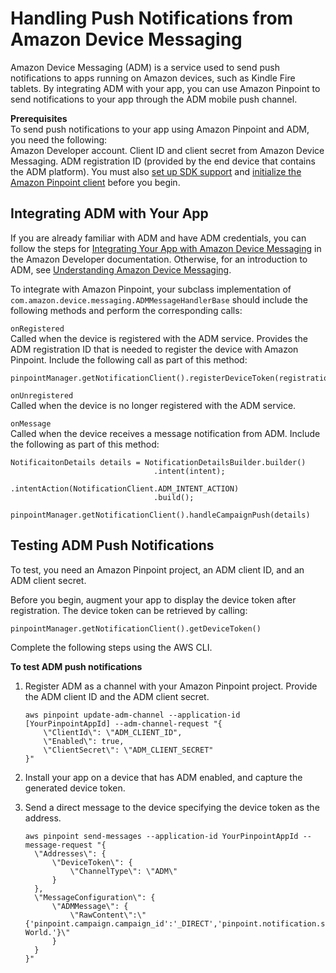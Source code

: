 # Handling Push Notifications from Amazon Device Messaging<a name="mobile-sdk-android-push-adm"></a>

Amazon Device Messaging \(ADM\) is a service used to send push notifications to apps running on Amazon devices, such as Kindle Fire tablets\. By integrating ADM with your app, you can use Amazon Pinpoint to send notifications to your app through the ADM mobile push channel\.

**Prerequisites**  
To send push notifications to your app using Amazon Pinpoint and ADM, you need the following:  
Amazon Developer account\.
Client ID and client secret from Amazon Device Messaging\.
ADM registration ID \(provided by the end device that contains the ADM platform\)\.
You must also [set up SDK support](mobile-sdk-android-setup.md) and [initialize the Amazon Pinpoint client](mobile-sdk-android-modify.md) before you begin\.

## Integrating ADM with Your App<a name="mobile-sdk-android-push-adm-integrate"></a>

If you are already familiar with ADM and have ADM credentials, you can follow the steps for [Integrating Your App with Amazon Device Messaging](https://developer.amazon.com/public/apis/engage/device-messaging/tech-docs/adm-integrating-your-app) in the Amazon Developer documentation\. Otherwise, for an introduction to ADM, see [Understanding Amazon Device Messaging](https://developer.amazon.com/public/apis/engage/device-messaging/tech-docs/adm-understanding)\.

To integrate with Amazon Pinpoint, your subclass implementation of `com.amazon.device.messaging.ADMMessageHandlerBase` should include the following methods and perform the corresponding calls:

`onRegistered`  
Called when the device is registered with the ADM service\. Provides the ADM registration ID that is needed to register the device with Amazon Pinpoint\. Include the following call as part of this method:  

```
pinpointManager.getNotificationClient().registerDeviceToken(registrationId)
```

`onUnregistered`  
Called when the device is no longer registered with the ADM service\.

`onMessage`  
Called when the device receives a message notification from ADM\. Include the following as part of this method:  

```
NotificaitonDetails details = NotificationDetailsBuilder.builder()
                                .intent(intent);
                                .intentAction(NotificationClient.ADM_INTENT_ACTION)
                                .build();

pinpointManager.getNotificationClient().handleCampaignPush(details)
```

## Testing ADM Push Notifications<a name="mobile-sdk-android-push-adm-test"></a>

To test, you need an Amazon Pinpoint project, an ADM client ID, and an ADM client secret\.

Before you begin, augment your app to display the device token after registration\. The device token can be retrieved by calling: 

```
pinpointManager.getNotificationClient().getDeviceToken()
```

Complete the following steps using the AWS CLI\.

**To test ADM push notifications**

1. Register ADM as a channel with your Amazon Pinpoint project\. Provide the ADM client ID and the ADM client secret\.

   ```
   aws pinpoint update-adm-channel --application-id [YourPinpointAppId] --adm-channel-request "{
       \"ClientId\": \"ADM_CLIENT_ID",
       \"Enabled\": true,
       \"ClientSecret\": \"ADM_CLIENT_SECRET"
   }"
   ```

1. Install your app on a device that has ADM enabled, and capture the generated device token\.

1. Send a direct message to the device specifying the device token as the address\.

   ```
   aws pinpoint send-messages --application-id YourPinpointAppId --message-request "{
     \"Addresses\": {
         \"DeviceToken\": {
             \"ChannelType\": \"ADM\"
         } 
     },
     \"MessageConfiguration\": {
         \"ADMMessage\": {
             \"RawContent\":\"{'pinpoint.campaign.campaign_id':'_DIRECT','pinpoint.notification.silentPush':0,'pinpoint.openApp':true,'pinpoint.notification.title':'Hello','pinpoint.notification.body':'Hello World.'}\"
         }
     }
   }"
   ```
